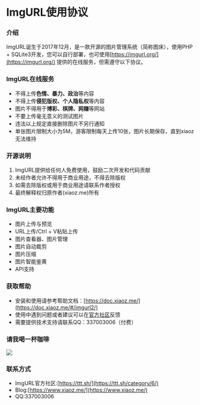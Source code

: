 # ImgURL使用协议

### 介绍
ImgURL诞生于2017年12月，是一款开源的图片管理系统（简称图床），使用PHP + SQLite3开发，您可以自行部署，也可使用[https://imgurl.org/](https://imgurl.org/) 提供的在线服务，但需遵守以下协议。

### ImgURL在线服务
* 不得上传**色情、暴力、政治**等内容
* 不得上传**侵犯版权、个人隐私权**等内容
* 图片不得用于**博彩、棋牌、网赚**等网站
* 不要上传毫无意义的测试图片
* 违法以上规定直接删除图片不另行通知
* 单张图片限制大小为5M，游客限制每天上传10张，图片长期保存，直到xiaoz无法维持

### 开源说明

1. ImgURL提供给任何人免费使用，鼓励二次开发和代码贡献
2. 未经作者允许不得用于商业用途，不得去除版权
3. 如需去除版权或用于商业用途请联系作者授权
4. 最终解释权归原作者(xiaoz.me)所有

### ImgURL主要功能
* 图片上传与预览
* URL上传/Ctrl + V粘贴上传
* 图片查看器、图片管理
* 图片自动裁剪
* 图片压缩
* 图片智能鉴黄
* API支持

### 获取帮助
* 安装和使用请参考帮助文档：[https://doc.xiaoz.me/](https://doc.xiaoz.me/#/imgurl2/)
* 使用中遇到问题或者建议可以在[官方社区](https://ttt.sh/category/6/)反馈
* 需要提供技术支持请联系QQ：337003006（付费）

### 请我喝一杯咖啡
![](https://i.bmp.ovh/imgs/2019/03/cb349aa4a1b95997.png)

### 联系方式
* ImgURL官方社区:[https://ttt.sh/](https://ttt.sh/category/6/)
* Blog:[https://www.xiaoz.me/](https://www.xiaoz.me/)
* QQ:337003006